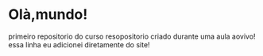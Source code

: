 # Olà,mundo!
 primeiro repositorio do curso
resopositorio criado durante uma aula aovivo!
essa linha eu adicionei diretamente do site!
